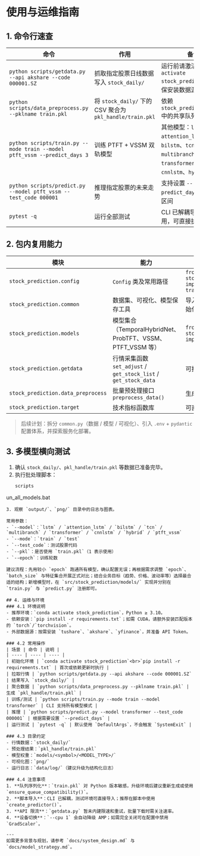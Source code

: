# 使用与运维指南

## 1. 命令行速查
| 命令 | 作用 | 备注 |
| ---- | ---- | ---- |
| `python scripts/getdata.py --api akshare --code 000001.SZ` | 抓取指定股票日线数据写入 `stock_daily/` | 运行前请激活 `conda activate stock_prediction` 并确保安装数据源依赖 |
| `python scripts/data_preprocess.py --pklname train.pkl` | 将 `stock_daily/` 下的 CSV 聚合为 `pkl_handle/train.pkl` | 依赖 `stock_prediction.init` 中的共享队列与 `dill` |
| `python scripts/train.py --mode train --model ptft_vssm --predict_days 3` | 训练 PTFT + VSSM 双轨模型 | 其他模型：`lstm`、`attention_lstm`、`bilstm`、`tcn`、`multibranch`、`transformer`、`cnnlstm`、`hybrid` |
| `python scripts/predict.py --model ptft_vssm --test_code 000001` | 推理指定股票的未来走势 | 支持设置 `--predict_days` 输出多日区间 |
| `pytest -q` | 运行全部测试 | CLI 已解耦导入副作用，可直接执行 |

## 2. 包内复用能力
| 模块 | 能力 | 使用方式 |
| ---- | ---- | ---- |
| `stock_prediction.config` | `Config` 类及常用路径 | `from stock_prediction.config import config, train_pkl_path` |
| `stock_prediction.common` | 数据集、可视化、模型保存工具 | 导入前确保 `init.py` 已初始化全局状态 |
| `stock_prediction.models` | 模型集合（TemporalHybridNet、ProbTFT、VSSM、PTFT_VSSM 等） | `from stock_prediction.models import PTFTVSSMEnsemble` |
| `stock_prediction.getdata` | 行情采集函数 `set_adjust` / `get_stock_list` / `get_stock_data` | 可按需组合 |
| `stock_prediction.data_preprocess` | 批量预处理接口 `preprocess_data()` | 生成新的序列化队列 |
| `stock_prediction.target` | 技术指标函数库 | 可直接用于特征工程 |

> 后续计划：拆分 `common.py`（数据 / 模型 / 可视化）、引入 `.env` + `pydantic` 配置体系，并探索服务化部署。

## 3. 多模型横向测试
1. 确认 `stock_daily/`、`pkl_handle/train.pkl` 等数据已准备完毕。
2. 执行批处理脚本：
   ```bat
   scriptsun_all_models.bat
   ```
3. 观察 `output/`、`png/` 目录中的日志与图表。

常用参数：
- `--model`：`lstm` / `attention_lstm` / `bilstm` / `tcn` / `multibranch` / `transformer` / `cnnlstm` / `hybrid` / `ptft_vssm`
- `--mode`：`train` / `test`
- `--test_code`：测试股票代码
- `--pkl`：是否使用 `train.pkl`（1 表示使用）
- `--epoch`：训练轮数

建议流程：先用较小 `epoch` 跑通所有模型，确认配置无误；再根据需求调整 `epoch`、`batch_size` 与特征集合开展正式对比；结合业务目标（趋势、价格、波动率等）选择最合适的结构；新增模型时，在 `src/stock_prediction/models/` 实现并分别在 `train.py` 与 `predict.py` 注册即可。

## 4. 运维与环境
### 4.1 环境说明
- 推荐环境：`conda activate stock_prediction`，Python ≥ 3.10。
- 依赖安装：`pip install -r requirements.txt`；如需 CUDA，请额外安装匹配版本的 `torch`/`torchvision`。
- 外部数据源：按需安装 `tushare`、`akshare`、`yfinance`，并准备 API Token。

### 4.2 常用操作
| 场景 | 命令 | 说明 |
| ---- | ---- | ---- |
| 初始化环境 | `conda activate stock_prediction`<br>`pip install -r requirements.txt` | 首次或依赖更新时执行 |
| 拉取行情 | `python scripts/getdata.py --api akshare --code 000001.SZ` | 结果写入 `stock_daily/` |
| 聚合数据 | `python scripts/data_preprocess.py --pklname train.pkl` | 生成 `pkl_handle/train.pkl` |
| 训练/测试 | `python scripts/train.py --mode train --model transformer` | CLI 支持所有模型模式 |
| 推理 | `python scripts/predict.py --model transformer --test_code 000001` | 根据需要设置 `--predict_days` |
| 运行测试 | `pytest -q` | 默认使用 `DefaultArgs`，不会触发 `SystemExit` |

### 4.3 目录约定
- 行情数据：`stock_daily/`
- 预处理结果：`pkl_handle/train.pkl`
- 模型权重：`models/<symbol>/<MODEL_TYPE>/`
- 可视化图：`png/`
- 运行日志：`data/log/`（建议升级为结构化日志）

### 4.4 注意事项
1. **队列序列化**：`train.pkl` 对 Python 版本敏感，升级环境后建议重新生成或使用 `ensure_queue_compatibility()`。
2. **脚本导入**：CLI 已解耦，测试环境可直接导入；推荐在脚本中使用 `create_predictor()`。
3. **API 限流**：`getdata.py` 暂未内建限速和重试，批量下载时需关注速率。
4. **设备切换**：`--cpu 1` 会自动降级 AMP；如需完全关闭可在配置中禁用 `GradScaler`。

---
如需更多背景与规划，请参考 `docs/system_design.md` 与 `docs/model_strategy.md`。
